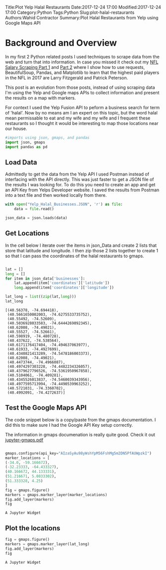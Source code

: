 Title:Plot Yelp Halal Restaurants 
Date:2017-12-24 17:00
Modified:2017-12-24 17:00
Category:Python
Tags:Python
Slug:plot-halal-restaurants
Authors:Wahid Contractor
Summary:Plot Halal Restaurants from Yelp using Google Maps API

# Background and Overview
In my first 2 Python related posts I used techniques to scrape data from the web and turn that into information.  In case you missed it check out my [NFL Salary Scraping Part 1](https://wcontractor.github.io/nfl-salary.html) and [Part 2](https://wcontractor.github.io/nfl-salary-part2.html) where I show how to use requests, BeautifulSoup, Pandas, and Matplotlib to learn that the highest paid players in the NFL in 2017 are Larry Fitzgerald and Patrick Peterson.

This post is an evolution from those posts, instead of using scraping data I'm using the Yelp and Google maps APIs to collect information and present the results on a map with markers.

For context I used the Yelp Fusion API to peform a business search for term of 'halal'.  Now by no means am I an expert on this topic, but the word halal mean permissable to eat and my wife and my wife and I frequent these restaurants so I thought it would be interesting to map those locations near our house.


```python
#imports using json, gmaps, and pandas
import json, gmaps
import pandas as pd
```

## Load Data
Admittedly to get the data from the Yelp API I used Postman instead of interfacing with the API directly.  This was just faster to get a JSON file of the results I was looking for.  To do this you need to create an app and get an API Key from Yelps Developer website.  I saved the results from Postman into a text file and then worked locally from there.


```python
with open("Yelp_Halal_Businesses.JSON", 'r') as file:
    data = file.read()

json_data = json.loads(data)
```

## Get Locations

In the cell below I iterate over the items in json_Data and create 2 lists that store that latitude and longitude.  I then zip those 2 lists together to create 1 so that I can pass the coordinates of the halal restaurants to gmaps.


```python

lat = []
long = []
for item in json_data['businesses']:
    lat.append(item['coordinates']['latitude'])
    long.append(item['coordinates']['longitude'])

lat_long = list((zip(lat,long)))
lat_long
```




    [(40.56378, -74.694418),
     (40.5661650002003, -74.6275533735752),
     (40.55492, -74.52609),
     (40.5036928033583, -74.6444269892345),
     (40.62008, -74.49021),
     (40.55527, -74.52661),
     (40.598919, -74.480728),
     (40.437622, -74.538564),
     (40.6171176417404, -74.494637063977),
     (40.61933, -74.4927699),
     (40.4340821413289, -74.5478186003373),
     (40.62008, -74.49021),
     (40.4473744, -74.4966087),
     (40.4974297303228, -74.4482234326057),
     (40.4379627796526, -74.5361950967858),
     (40.5104061, -74.409281),
     (40.4345526013837, -74.5460039343956),
     (40.4977595713994, -74.4490539963252),
     (40.5721031, -74.3360702),
     (40.4992091, -74.4272637)]



## Test the Google Maps API
The code snippet below is a copy/paste from the gmaps documentation.  I did this to make sure I had the Google API Key setup correctly.  

The information in gmaps documenation is really quite good.  Check it out [jupyter-gmaps.pdf](https://media.readthedocs.org/pdf/jupyter-gmaps/latest/jupyter-gmaps.pdf) 


```python

gmaps.configure(api_key="AIzaSyAu98yWshYpM56FshMg5m2DN5PfAUWpzkI")
marker_locations = [
(-34.0, -59.166672),
(-32.23333, -64.433327),
(40.166672, 44.133331),
(51.216671, 5.0833302),
(51.333328, 4.25)
]
fig = gmaps.figure()
markers = gmaps.marker_layer(marker_locations)
fig.add_layer(markers)
fig
```


    A Jupyter Widget


## Plot the locations


```python
fig = gmaps.figure()
markers = gmaps.marker_layer(lat_long)
fig.add_layer(markers)
fig
```


    A Jupyter Widget

